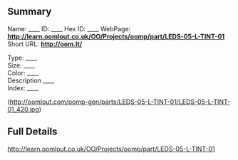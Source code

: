 

 ## Summary
Name: ____
ID: ____
Hex ID: ____
WebPage: __http://learn.oomlout.co.uk/OO/Projects/oomp/part/LEDS-05-L-TINT-01__
Short URL: __http://oom.lt/__

Type: ____  
Size: ____  
Color: ____  
Description ____  
Index: ____


(http://oomlout.com/oomp-gen/parts/LEDS-05-L-TINT-01/LEDS-05-L-TINT-01_420.jpg)


 ## Full Details
 http://learn.oomlout.co.uk/OO/Projects/oomp/part/LEDS-05-L-TINT-01














